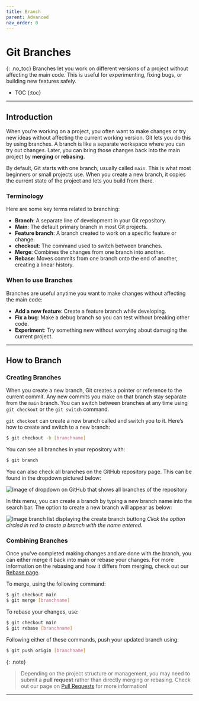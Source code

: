 ```yaml
---
title: Branch
parent: Advanced
nav_order: 0
---
```


# Git Branches
{: .no_toc}
Branches let you work on different versions of a project without affecting the main code. This is useful for experimenting, fixing bugs, or building new features safely.

- TOC
{:toc}

---

## Introduction
When you’re working on a project, you often want to make changes or try new ideas without affecting the current working version. Git lets you do this by using branches. A branch is like a separate workspace where you can try out changes. Later, you can bring those changes back into the main project by **merging** or **rebasing**.

By default, Git starts with one branch, usually called `main`. This is what most beginners or small projects use. When you create a new branch, it copies the current state of the project and lets you build from there.

### Terminology

Here are some key terms related to branching:
- **Branch**: A separate line of development in your Git repository.
- **Main**: The default primary branch in most Git projects.
- **Feature branch**: A branch created to work on a specific feature or change.
- **checkout**: The command used to switch between branches.
- **Merge**: Combines the changes from one branch into another.
- **Rebase**: Moves commits from one branch onto the end of another, creating a linear history.

### When to use Branches
Branches are useful anytime you want to make changes without affecting the main code:

- **Add a new feature**: Create a feature branch while developing.
- **Fix a bug**: Make a debug branch so you can test without breaking other code.
- **Experiment**: Try something new without worrying about damaging the current project.

---

## How to Branch
### Creating Branches
When you create a new branch, Git creates a pointer or reference to the current commit. Any new commits you make on that branch stay separate from the `main` branch. You can switch between branches at any time using `git checkout` or the `git switch` command.

`git checkout` can create a new branch called and switch you to it. Here’s how to create and switch to a new branch:

```bash
$ git checkout -b [branchname]
```

You can see all branches in your repository with:
```bash
$ git branch
```

You can also check all branches on the GitHub repository page. This can be found in the dropdown pictured below:

![Image of dropdown on GitHub that shows all branches of the repository](/guide-to-git/assets/images/branch-list.png)

In this menu, you can create a branch by typing a new branch name into the search bar. The option to create a new branch will appear as below:

![Image branch list displaying the create branch buttong](/guide-to-git/assets/images/create-branch.png)
*Click the option circled in red to create a branch with the name entered.*

### Combining Branches
Once you've completed making changes and are done with the branch, you can either merge it back into main or rebase your changes. For more information on the rebasing and how it differs from merging, check out our [Rebase page](https://sophia-nunez.github.io/guide-to-git/docs/advanced/rebase.html). 

To merge, using the following command: 

```bash
$ git checkout main
$ git merge [branchname]
```

To rebase your changes, use:
```bash
$ git checkout main
$ git rebase [branchname]
```

Following either of these commands, push your updated branch using:

```bash
$ git push origin [branchname]
```

{: .note}
> Depending on the project structure or management, you may need to submit a **pull request** rather than directly merging or rebasing. Check out our page on [Pull Requests](https://sophia-nunez.github.io/guide-to-git/docs/advanced/pull-request.html) for more information!

--- 